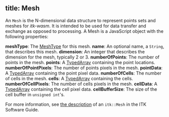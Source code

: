 title: Mesh
---

An `Mesh` is the N-dimensional data structure to represent points sets and meshes for *itk-wasm*. It is intended to be used for data transfer and exchange as opposed to processing. A Mesh is a JavaScript object with the following properties:

**meshType**: The [MeshType](./MeshType.html) for this mesh.
**name**: An optional name, a `String`, that describes this mesh.
**dimension**: An integer that describes the dimension for the mesh, typically 2 or 3.
**numberOfPoints**: The number of points in the mesh.
**points**: A [TypedArray](https://developer.mozilla.org/en-US/docs/Web/JavaScript/Reference/Global_Objects/TypedArray) containing the point locations.
**numberOfPointPixels**: The number of points pixels in the mesh.
**pointData**: A [TypedArray](https://developer.mozilla.org/en-US/docs/Web/JavaScript/Reference/Global_Objects/TypedArray) containing the point pixel data.
**numberOfCells**: The number of cells in the mesh.
**cells**: A [TypedArray](https://developer.mozilla.org/en-US/docs/Web/JavaScript/Reference/Global_Objects/TypedArray) containing the cells.
**numberOfCellPixels**: The number of cells pixels in the mesh.
**cellData**: A [TypedArray](https://developer.mozilla.org/en-US/docs/Web/JavaScript/Reference/Global_Objects/TypedArray) containing the cell pixel data.
**cellBufferSize**: The size of the cell buffer in `unsigned int`'s.

For more information, see [the description](https://itk.org/ITKSoftwareGuide/html/Book1/ITKSoftwareGuide-Book1ch4.html#x38-640004.3) of an `itk::Mesh` in the ITK Software Guide.
